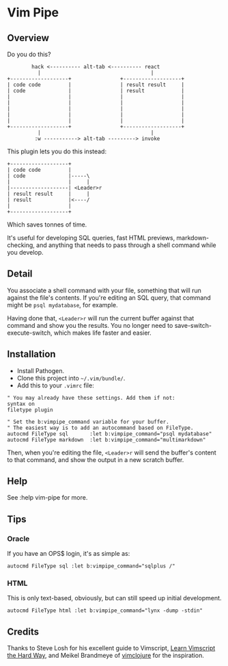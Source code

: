 # Vim Pipe

## Overview

Do you do this?

```
        hack <---------- alt-tab <---------- react
          |                                    |
+-------------------+                +-------------------+
| code code         |                | result result     |
| code              |                | result            |
|                   |                |                   |
|                   |                |                   |
|                   |                |                   |
|                   |                |                   |
|                   |                |                   |
+-------------------+                +-------------------+
          |                                    |
         :w -----------> alt-tab ---------> invoke
```

This plugin lets you do this instead:

```
+-------------------+
| code code         |
| code              |-----\
|                   |     |
|-------------------| <Leader>r
| result result     |     |
| result            |<----/
|                   |
+-------------------+
```

Which saves tonnes of time.

It's useful for developing SQL queries, fast HTML previews, markdown-checking,
and anything that needs to pass through a shell command while you develop.

## Detail

You associate a shell command with your file, something that will run against
the file's contents. If you're editing an SQL query, that command might be
`psql mydatabase`, for example.

Having done that, `<Leader>r` will run the current buffer against that
command and show you the results. You no longer need to
save-switch-execute-switch, which makes life faster and easier.

## Installation

* Install Pathogen.
* Clone this project into `~/.vim/bundle/`.
* Add this to your `.vimrc` file:

```vimscript
" You may already have these settings. Add them if not:
syntax on
filetype plugin

" Set the b:vimpipe_command variable for your buffer.
" The easiest way is to add an autocommand based on FileType.
autocmd FileType sql       :let b:vimpipe_command="psql mydatabase"
autocmd FileType markdown  :let b:vimpipe_command="multimarkdown"
```

Then, when you're editing the file, `<Leader>r` will send the buffer's content
to that command, and show the output in a new scratch buffer.

## Help

See :help vim-pipe for more.

## Tips

### Oracle

If you have an OPS$ login, it's as simple as:
```
autocmd FileType sql :let b:vimpipe_command="sqlplus /"
```

### HTML

This is only text-based, obviously, but can still speed up initial development.
```
autocmd FileType html :let b:vimpipe_command="lynx -dump -stdin"
```

## Credits

Thanks to Steve Losh for his excellent guide to Vimscript, [Learn Vimscript the Hard Way][learn_vimscript], and Meikel Brandmeye of [vimclojure][vimclojure] for the inspiration.


[learn_vimscript]: http://learnvimscriptthehardway.stevelosh.com/
[vimclojure]: https://github.com/kotarak/vimclojure
